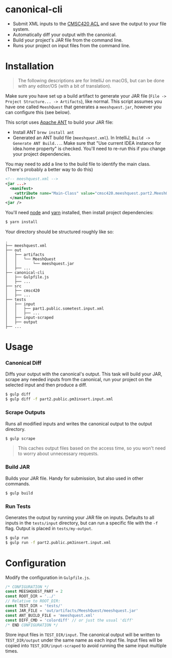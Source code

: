 # canonical-cli

- Submit XML inputs to the [CMSC420 ACL](https://cmsc420.cs.umd.edu/meeshquest/part1/input/) and save the output to your file system.
- Automatically diff your output with the canonical.
- Build your project's JAR file from the command line.
- Runs your project on input files from the command line.

# Installation

> The following descriptions are for IntelliJ on macOS, but can be done with any editor/OS (with a bit of translation).

Make sure you have set up a build artifact to generate your JAR file (`File -> Project Structure... -> Artifacts`), like normal. This script assumes you have one called `MeeshQuest` that generates a `meeshquest.jar`, however you can configure this (see below).

This script uses [Apache ANT](http://ant.apache.org/) to build your JAR file:

- Install ANT `brew install ant`
- Generated an ANT build file (`meeshquest.xml`). In IntelliJ, `Build -> Generate ANT Build...`. Make sure that "Use current IDEA instance for idea.home property" is checked. You'll need to re-run this if you change your project dependencies.

You may need to add a line to the build file to identify the main class. (There's probably a better way to do this)
```xml
<!-- meeshquest.xml -->
<jar ...>
  <manifest>
    <attribute name="Main-Class" value="cmsc420.meeshquest.part2.MeeshQuest"/>
  </manifest>
<jar />
```

You'll need [node](https://nodejs.org/en/) and [yarn](https://yarnpkg.com/) installed, then install project dependencies:

```bash
$ yarn install
```

Your directory should be structured roughly like so:

```
.
├── meeshquest.xml
├── out
│   ├── artifacts
│   │   └── MeeshQuest
│   │       └── meeshquest.jar
│   ├── ...
├── canonical-cli
│   ├── Gulpfile.js
│   ├── ...
├── src
│   ├── cmsc420
│   ├── ...
├── tests
│   ├── input
│   │   ├── part1.public.sometest.input.xml
│   │   ├── ...
│   ├── input-scraped
│   ├── output
├── ...

```

# Usage

### Canonical Diff
Diffs your output with the canonical's output. This task will build your JAR, scrape any needed inputs from the canonical, run your project on the selected input and then produce a diff.

```bash
$ gulp diff
$ gulp diff -f part2.public.pm3insert.input.xml
```

### Scrape Outputs
Runs all modified inputs and writes the canonical output to the output directory.

```bash
$ gulp scrape
```

> This caches output files based on the access time, so you won't need to worry about unnecessary requests.

### Build JAR
Builds your JAR file. Handy for submission, but also used in other commands.
```bash
$ gulp build
```

### Run Tests
Generates the output by running your JAR file on inputs. Defaults to all inputs in the `tests/input` directory, but can run a specific file with the `-f` flag. Output is placed in `tests/my-output`.
```bash
$ gulp run
$ gulp run -f part2.public.pm3insert.input.xml
```

# Configuration

Modify the configuration in `Gulpfile.js`.
```javascript
/* CONFIGURATION */
const MEESHQUEST_PART = 2
const ROOT_DIR = '../'
// Relative to ROOT_DIR:
const TEST_DIR = 'tests/'
const JAR_FILE = 'out/artifacts/MeeshQuest/meeshquest.jar'
const ANT_BUILD_FILE = 'meeshquest.xml'
const DIFF_CMD = 'colordiff' // or just the usual 'diff'
/* END CONFIGURATION */
```

Store input files in `TEST_DIR/input`. The canonical output will be written to `TEST_DIR/output` under the same name as each input file. Input files will be copied into `TEST_DIR/input-scraped` to avoid running the same input multiple times.
